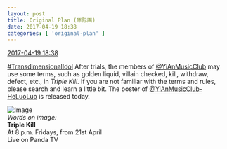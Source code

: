 ```yaml
---
layout: post
title: Original Plan (原际画)
date: 2017-04-19 18:38
categories: [ 'original-plan' ]
---
```


<div class="weibo-info">
  <a href="http://weibo.com/5626539553/EFfFfiS51">2017-04-19 18:38</a>
</div>

[#TransdimensionalIdol](http://weibo.com/p/100808fab985aab0bfb2724bf4d29856cf6ee7) After trials, the members of [@YiAnMusicClub](http://weibo.com/u/6094546964) may use some terms, such as golden liquid, villain checked, kill, withdraw, defect, etc., in *Triple Kill*. If you are not familiar with the terms and rules, please search and learn a little bit. The poster of [@YiAnMusicClub-HeLuoLuo](http://weibo.com/u/6117570574) is released today.

<!-- more -->

![Image](http://wx2.sinaimg.cn/mw690/0068MnXXly1fes69zp802j31jk2bcx6v.jpg)  
*Words on image:*  
**Triple Kill**  
At 8 p.m. Fridays, from 21st April  
Live on Panda TV
